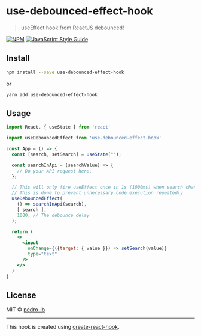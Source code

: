 # use-debounced-effect-hook

> useEffect hook from ReactJS debounced!

[![NPM](https://img.shields.io/npm/v/use-debounced-effect-hook.svg)](https://www.npmjs.com/package/use-debounced-effect-hook) [![JavaScript Style Guide](https://img.shields.io/badge/code_style-standard-brightgreen.svg)](https://standardjs.com)

## Install

```bash
npm install --save use-debounced-effect-hook
```

or

```bash
yarn add use-debounced-effect-hook
```

## Usage

```jsx
import React, { useState } from 'react'

import useDebouncedEffect from 'use-debounced-effect-hook'

const App = () => {
  const [search, setSearch] = useState("");

  const searchInApi = (searchValue) => {
    // Do your API request here.
  };

  // This will only fire useEffect once in 1s (1000ms) when search changes.
  // This is done to prevent unnecessary code execution repeatedly.
  useDebouncedEffect(
    () => searchInApi(search),
    [ search ],
    1000, // The debounce delay
  );

  return (
    <>
      <input
        onChange={({target: { value }}) => setSearch(value)}
        type="text"
      />
    </>
  )
}
```

## License

MIT © [pedro-lb](https://github.com/pedro-lb)

---

This hook is created using [create-react-hook](https://github.com/hermanya/create-react-hook).
